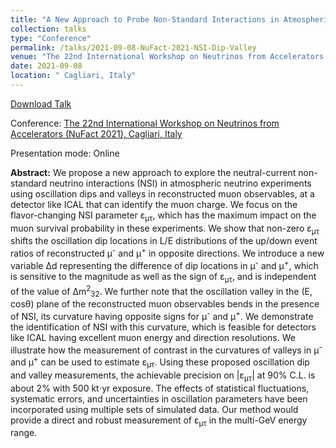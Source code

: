 ```yaml
---
title: "A New Approach to Probe Non-Standard Interactions in Atmospheric Neutrino Experiments"
collection: talks
type: "Conference"
permalink: /talks/2021-09-08-NuFact-2021-NSI-Dip-Valley
venue: "The 22nd International Workshop on Neutrinos from Accelerators (NuFact 2021, Online)"
date: 2021-09-08
location: " Cagliari, Italy"
---
```


[Download Talk](https://indico.cern.ch/event/855372/contributions/4450783/attachments/2303820/3919149/Kumar_Anil_NSI_Dip_Valley.pdf)

Conference: [The 22nd International Workshop on Neutrinos from Accelerators (NuFact 2021), Cagliari, Italy](https://nufact2021.ca.infn.it/)

Presentation mode: Online

**Abstract:** We propose a new approach to explore the  neutral-current non-standard neutrino interactions (NSI) in atmospheric neutrino experiments using oscillation dips and valleys in reconstructed muon observables, at a detector like ICAL that can identify the muon charge. We focus on the flavor-changing NSI parameter &epsilon;<sub>&mu;&tau;</sub>, which has the maximum impact on the muon survival probability in these experiments. We show that non-zero &epsilon;<sub>&mu;&tau;</sub> shifts the oscillation dip locations in L/E distributions of the up/down event ratios of reconstructed &mu;<sup>-</sup> and &mu;<sup>+</sup> in opposite directions. We introduce a new variable &Delta;d representing the difference of dip locations in &mu;<sup>-</sup> and &mu;<sup>+</sup>, which is sensitive to the magnitude as well as the sign of &epsilon;<sub>&mu;&tau;</sub>, and is independent of the value of &Delta;m<sup>2</sup><sub>32</sub>. We further note that the oscillation valley in the (E, cos&theta;) plane of the reconstructed muon observables bends in the presence of NSI, its curvature having opposite signs for &mu;<sup>-</sup> and &mu;<sup>+</sup>. We demonstrate the identification of NSI with this curvature, which is feasible for detectors like ICAL having excellent muon energy and direction resolutions. We illustrate how the measurement of contrast in the curvatures of valleys in &mu;<sup>-</sup> and &mu;<sup>+</sup> can be used to estimate &epsilon;<sub>&mu;&tau;</sub>. Using these proposed oscillation dip and valley measurements, the achievable precision on \|&epsilon;<sub>&mu;&tau;</sub>\| at 90% C.L. is about 2% with 500 kt$\cdot$yr exposure. The effects of statistical fluctuations, systematic errors, and uncertainties in oscillation parameters have been incorporated using multiple sets of simulated data. Our method would provide a direct and robust measurement of &epsilon;<sub>&mu;&tau;</sub> in the multi-GeV energy range.


